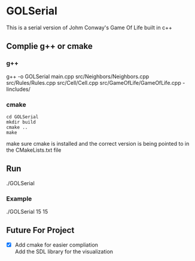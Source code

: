 # GOLSerial
This is a serial version of Johm Conway's Game Of Life built in c++ 


## Complie g++ or cmake
### g++
g++ -o GOLSerial main.cpp src/Neighbors/Neighbors.cpp src/Rules/Rules.cpp src/Cell/Cell.cpp src/GameOfLife/GameOfLife.cpp -Iincludes/

### cmake
```
cd GOLSerial
mkdir build
cmake ..
make
```
make sure cmake is installed and the correct version is being pointed to in the CMakeLists.txt file
## Run 
./GOLSerial <rowSize> <columnSize>

### Example
./GOLSerial 15 15

## Future For Project 
- [x] Add cmake for easier compliation\
Add the SDL library for the visualization 
